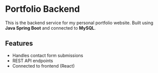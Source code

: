 # Portfolio Backend

This is the backend service for my personal portfolio website.
Built using **Java Spring Boot** and connected to **MySQL**.

## Features
- Handles contact form submissions
- REST API endpoints
- Connected to frontend (React)